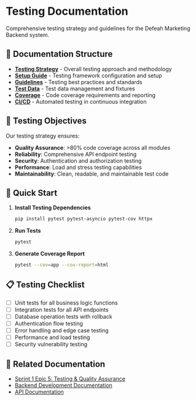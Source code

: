 # Testing Documentation

Comprehensive testing strategy and guidelines for the Defeah Marketing Backend system.

## 📁 Documentation Structure

- **[Testing Strategy](./strategy.md)** - Overall testing approach and methodology
- **[Setup Guide](./setup.md)** - Testing framework configuration and setup
- **[Guidelines](./guidelines.md)** - Testing best practices and standards
- **[Test Data](./data.md)** - Test data management and fixtures
- **[Coverage](./coverage.md)** - Code coverage requirements and reporting
- **[CI/CD](./cicd.md)** - Automated testing in continuous integration

## 🎯 Testing Objectives

Our testing strategy ensures:
- **Quality Assurance**: >80% code coverage across all modules
- **Reliability**: Comprehensive API endpoint testing
- **Security**: Authentication and authorization testing
- **Performance**: Load and stress testing capabilities
- **Maintainability**: Clean, readable, and maintainable test code

## 🚀 Quick Start

1. **Install Testing Dependencies**
   ```bash
   pip install pytest pytest-asyncio pytest-cov httpx
   ```

2. **Run Tests**
   ```bash
   pytest
   ```

3. **Generate Coverage Report**
   ```bash
   pytest --cov=app --cov-report=html
   ```

## 📋 Testing Checklist

- [ ] Unit tests for all business logic functions
- [ ] Integration tests for all API endpoints
- [ ] Database operation tests with rollback
- [ ] Authentication flow testing
- [ ] Error handling and edge case testing
- [ ] Performance and load testing
- [ ] Security vulnerability testing

## 🔗 Related Documentation

- [Sprint 1 Epic 5: Testing & Quality Assurance](../development-roadmap/sprints/sprint-1-foundation.md#epic-5-testing--quality-assurance)
- [Backend Development Documentation](../development_docs.md)
- [API Documentation](../api/)